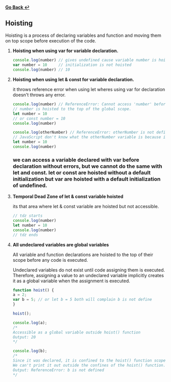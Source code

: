 #### [Go Back ↩](../README.md) 
## Hoisting

Hoisting is a process of declaring variables and function and moving them on top scope before execution of the code.


1. **Hoisting when using var for variable declaration.**

    ```javascript
    console.log(number) // gives undefined cause variable number is hoisted and initialized with undefined
    var number = 10     // initialization is not hoisted
    console.log(number) // 10
    ```

2. **Hoisting when using let & const for variable declaration.**

    it throws reference error when using let wheres using var for declaration doesn't throws any error.

    ```javascript
    console.log(number) // ReferenceError: Cannot access 'number' before initialization.
    // number is hoisted to the top of the global scope.
    let number = 10  
    // or const number = 10   
    console.log(number)
    ```

    ```javascript
    console.log(otherNumber) // ReferenceError: otherNumber is not defined.
    // JavaScript don't know what the otherNumber variable is because it is not defined. so it cannot be hoisted. 
    let number = 10     
    console.log(number)
    ```
    ### we can access a variable declared with var before declaration without errors, but we cannot do the same with let and const. let or const are hoisted without a default initialization but var are hoisted with a default initialization of **undefined**.

3. **Temporal Dead Zone of let & const variable hoisted**

    its that area where let & const variable are hoisted but not accessible.

    ```javascript
    // tdz starts
    console.log(number) 
    let number = 10    
    console.log(number)
    // tdz ends
    ```

3. **All undeclared variables are global variables**

    All variable and function declarations are hoisted to the top of their scope before any code is executed. 

    Undeclared variables do not exist until code assigning them is executed. Therefore, assigning a value to an undeclared variable implicitly creates it as a global variable when the assignment is executed.

    ```javascript
    function hoist() {
    a = 2;
    var b = 5; // or let b = 5 both will complain b is not define
    }

    hoist();

    console.log(a); 
    /* 
    Accessible as a global variable outside hoist() function
    Output: 20
    */

    console.log(b); 
    /*
    Since it was declared, it is confined to the hoist() function scope.
    We can't print it out outside the confines of the hoist() function.
    Output: ReferenceError: b is not defined
    */
    ```